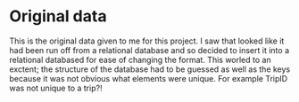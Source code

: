 # Original data

This is the original data given to me for this project.
I saw that looked like it had been run off from a relational database and so decided to insert it into a relational databased for ease of changing the format. This worled to an exctent; the structure of the database had to be guessed as well as the keys because it was not obvious what elements were unique. For example TripID was not unique to a trip?!
